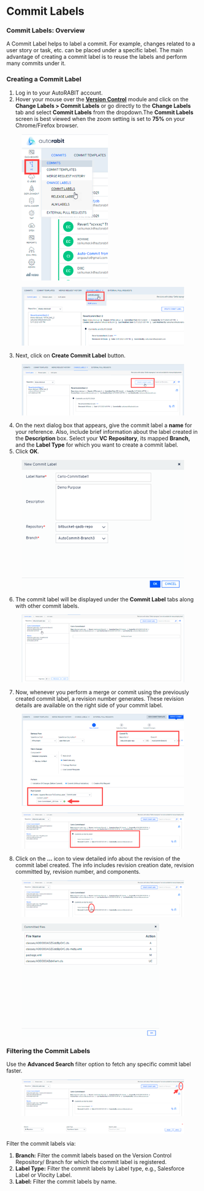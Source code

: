 # Commit Labels

### Commit Labels: Overview <a href="#commit-labels-overview" id="commit-labels-overview"></a>

A Commit Label helps to label a commit. For example, changes related to a user story or task, etc. can be placed under a specific label. The main advantage of creating a commit label is to reuse the labels and perform many commits under it.

### Creating a Commit Label <a href="#creating-a-commit-label" id="creating-a-commit-label"></a>

1. Log in to your AutoRABIT account.
2. Hover your mouse over the [**Version Control**](https://www.autorabit.com/blog/7-tips-for-salesforce-version-control-integration/) module and click on the **Change Labels > Commit Labels** or go directly to the **Change Labels** tab and select **Commit Labels** from the dropdown.The **Commit Labels** screen is best viewed when the zoom setting is set to **75%** on your Chrome/Firefox browser.

<figure><img src="../../../../../.gitbook/assets/image (90) (1) (1).png" alt="" width="225"><figcaption></figcaption></figure>

<figure><img src="../../../../../.gitbook/assets/image (1) (1) (1) (1) (1) (1) (1) (1) (1) (1) (1) (1) (1) (1) (1) (1) (1) (1) (1) (1) (1) (1) (1) (1) (1) (1) (1) (1).png" alt=""><figcaption></figcaption></figure>

3. Next, click on **Create Commit Label** button.

<figure><img src="../../../../../.gitbook/assets/image (2) (1) (1) (1) (1) (1) (1) (1) (1) (1) (1) (1) (1) (1) (1) (1) (1) (1) (1).png" alt=""><figcaption></figcaption></figure>

4. On the next dialog box that appears, give the commit label a **name** for your reference. Also, include brief information about the label created in the **Description** box. Select your **VC** **Repository**, its mapped **Branch,** and the **Label Type** for which you want to create a commit label.
5. Click **OK**.

<figure><img src="../../../../../.gitbook/assets/image (3) (1) (1) (1) (1) (1) (1) (1) (1) (1) (1) (1) (1) (1) (1) (1).png" alt=""><figcaption></figcaption></figure>

6. The commit label will be displayed under the **Commit Label** tabs along with other commit labels.

<figure><img src="../../../../../.gitbook/assets/image (4) (1) (1) (1) (1) (1) (1) (1) (1) (1) (1) (1) (1).png" alt=""><figcaption></figcaption></figure>

7. Now, whenever you perform a merge or commit using the previously created commit label, a revision number generates. These revision details are available on the right side of your commit label.

<figure><img src="../../../../../.gitbook/assets/image (5) (1) (1) (1) (1) (1) (1) (1) (1) (1) (1) (1) (1).png" alt=""><figcaption></figcaption></figure>

<figure><img src="../../../../../.gitbook/assets/image (6) (1) (1) (1) (1) (1) (1) (1) (1) (1) (1).png" alt=""><figcaption></figcaption></figure>

8. Click on the **...** icon to view detailed info about the revision of the commit label created. The info includes revision creation date, revision committed by, revision number, and components.

<figure><img src="../../../../../.gitbook/assets/image (7) (1) (1) (1) (1) (1) (1) (1) (1) (1) (1).png" alt=""><figcaption></figcaption></figure>

<figure><img src="../../../../../.gitbook/assets/image (8) (1) (1) (1) (1) (1) (1) (1) (1) (1) (1).png" alt="" width="359"><figcaption></figcaption></figure>

### Filtering the Commit Labels <a href="#filtering-the-commit-labels" id="filtering-the-commit-labels"></a>

Use the **Advanced Search** filter option to fetch any specific commit label faster.

<figure><img src="../../../../../.gitbook/assets/image (9) (1) (1) (1) (1) (1) (1) (1) (1) (1) (1).png" alt=""><figcaption></figcaption></figure>

<figure><img src="../../../../../.gitbook/assets/image (10) (1) (1) (1) (1) (1) (1) (1) (1) (1) (1).png" alt=""><figcaption></figcaption></figure>

Filter the commit labels via:

1. **Branch:** Filter the commit labels based on the Version Control Repository/ Branch for which the commit label is registered.
2. **Label Type:** Filter the commit labels by Label type, e.g., Salesforce Label or Vlocity Label.
3. **Label:** Filter the commit labels by name.
